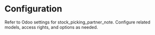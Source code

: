 # Configuration

Refer to Odoo settings for stock_picking_partner_note. Configure related models, access rights, and options as needed.
